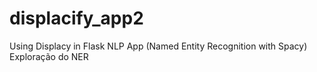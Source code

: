 # displacify_app2
Using Displacy in Flask NLP App (Named Entity Recognition with Spacy)
Exploração do NER
